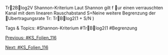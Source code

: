 Tr2Blog2V
Shannon-Kriterium
Laut Shannon gilt f ur einen verrauschten Kanal mit dem linearen Rauschabstand
S=Neine weitere Begrenzung der Ubertragungsrate Tr:
TrBlog2(1 + S/N )

   Tags & Topics:
   #Shannon-Kriterium
   #TrBlog2(1
   #Begrenzung

[Previous: #KS_Folien_116](KS_Folien_116.md)

[Next: #KS_Folien_116](KS_Folien_116.md)
